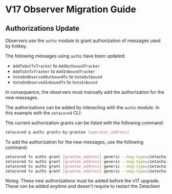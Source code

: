 
# V17 Observer Migration Guide

## Authorizations Update

Observers use the `authz` module to grant authorization of messages used by hotkey.

The following messages using `authz` have been updated:
- `AddToOutTxTracker` to `AddOutboundTracker`
- `AddToInTxTracker` to `AddInboundTracker`
- `VoteOnObservedOutboundTx` to `VoteOutbound`
- `VoteOnObservedInboundTx` to `VoteInbound`

In consequence, the observers must manually add the authorization for the new messages.

The authorizations can be added by interacting with the `authz` module. In this example with the `zetacored` CLI:

The current authorization grants can be listed with the following command:
```bash
zetacored q authz grants-by-grantee [operator_address]
```

To add the authorization for the new messages, use the following command:
```bash
zetacored tx authz grant [grantee_address] generic --msg-type=/zetachain.zetacore.crosschain.MsgVoteInbound
zetacored tx authz grant [grantee_address] generic --msg-type=/zetachain.zetacore.crosschain.MsgVoteOutbound
zetacored tx authz grant [grantee_address] generic --msg-type=/zetachain.zetacore.crosschain.MsgAddOutboundTracker
zetacored tx authz grant [grantee_address] generic --msg-type=/zetachain.zetacore.crosschain.MsgAddInboundTracker
```

Noteg: These new authorizations must be added before the v17 upgrade. These can be added anytime and doesn't require to restart the Zetaclient